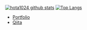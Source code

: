 [![hota1024 github stats](https://github-readme-stats.vercel.app/api?username=hota1024&show_icons=true&theme=tokyonight)](https://github.com/hota1024)
[![Top Langs](https://github-readme-stats.vercel.app/api/top-langs/?username=hota1024&theme=tokyonight&hide=javascript)](https://github.com/anuraghazra/github-readme-stats)

- [Portfolio](https://me.hota1024.com)
- [Qiita](https://qiita.com/hota1024)
